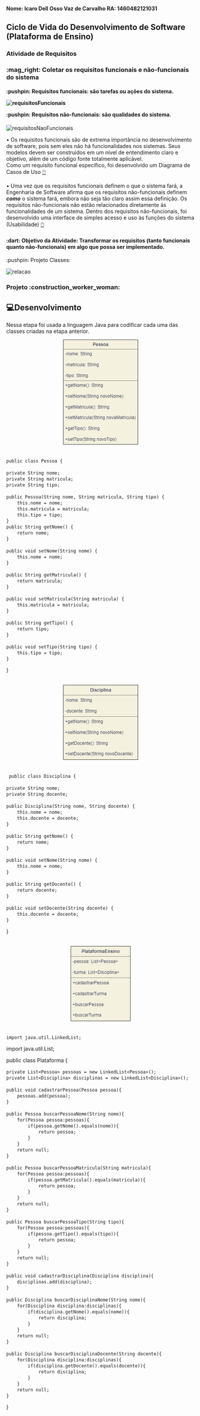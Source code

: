 <h4><b>Nome:</b> Icaro Dell Osso Vaz de Carvalho <b>RA:</b> 1460482121031</h4>

<h2>Ciclo de Vida do Desenvolvimento de Software (Plataforma de Ensino)</h2>

<h3>Atividade de Requisitos </h2>

<h3>:mag_right: Coletar os requisitos funcionais e não-funcionais do sistema</h3>

<h4><p>:pushpin: Requisitos funcionais: são tarefas ou ações do sistema.</p> 


![requisitosFuncionais](https://user-images.githubusercontent.com/87658431/158985258-cf82b7ed-b4b3-4679-ba90-abf72fdc41ac.jpg)


<p>:pushpin: Requisitos não-funcionais: são qualidades do sistema.</h4>

![requisitosNaoFuncionais](https://user-images.githubusercontent.com/87658431/158985560-88262570-c6a0-40ca-964a-b7688923490e.png)


• Os requisitos funcionais são de extrema importância no desenvolvimento de software, pois sem eles não há funcionalidades nos sistemas. Seus modelos devem ser construídos em um nível de entendimento claro e objetivo, além de um código fonte totalmente aplicável.<br>
Como um requisito funcional específico, foi desenvolvido um Diagrama de Casos de Uso [:computer_mouse:](https://github.com/Mikkenz/Bertoti/blob/main/Engenharia%20de%20Software%20I/requisitosFuncionais.png)
  
• Uma vez que os requisitos funcionais definem o que o sistema fará, a Engenharia de Software afirma que os requisitos não-funcionais definem <i><b>como</i></b> o sistema fará, embora não seja tão claro assim essa definição. Os requisitos não-funcionais não estão relacionados diretamente às funcionalidades de um sistema.
Dentro dos requisitos não-funcionais, foi desenvolvido uma interface de simples acesso e uso às funções do sistema (Usabilidade) [:computer_mouse:](https://github.com/Mikkenz/Bertoti/blob/main/Engenharia%20de%20Software%20I/requisitosNaoFuncionais.png)

<h4><p><b>:dart: Objetivo da Atividade:</b> Transformar os requisitos (tanto funcionais quanto não-funcionais) em algo que possa ser implementado.</h4>

<p>:pushpin: Projeto Classes:
  
  ![relacao](https://user-images.githubusercontent.com/87658431/158987051-e61e8206-b72f-46ae-b3e8-c36c769dc1a0.jpeg)


<h3>Projeto :construction_worker_woman:</h2>


  ## 💻Desenvolvimento
  
<p>Nessa etapa foi usada a linguagem Java para codificar cada uma das classes criadas na etapa anterior.</p>
  
</div>

<div align="center">
  
  <img src="Pessoa.jpg" alt="diagrama da classe Pessoa">
</div>
<br>

    public class Pessoa {

    private String nome;
    private String matricula;
    private String tipo;

    public Pessoa(String nome, String matricula, String tipo) {
        this.nome = nome;
        this.matricula = matricula;
        this.tipo = tipo;
    }
    public String getNome() {
        return nome;
    }

    public void setNome(String nome) {
        this.nome = nome;
    }

    public String getMatricula() {
        return matricula;
    }

    public void setMatricula(String matricula) {
        this.matricula = matricula;
    }

    public String getTipo() {
        return tipo;
    }

    public void setTipo(String tipo) {
        this.tipo = tipo;
    }
  }


<br>
<div align="center">
  
  <img src="Disciplinas.jpg" alt="diagrama da classe Disciplina">
</div>
<br>

     public class Disciplina {

    private String nome;
    private String docente;

    public Disciplina(String nome, String docente) {
        this.nome = nome;
        this.docente = docente;
    }

    public String getNome() {
        return nome;
    }

    public void setNome(String nome) {
        this.nome = nome;
    }

    public String getDocente() {
        return docente;
    }

    public void setDocente(String docente) {
        this.docente = docente;
    }
}




<br>
<div align="center">
  
  <img src="Plataforma.jpg" alt="diagrama da classe Plataforma de Ensino">
</div>
<br>


    import java.util.LinkedList;
import java.util.List;

public class Plataforma {

    private List<Pessoa> pessoas = new LinkedList<Pessoa>();
    private List<Disciplina> disciplinas = new LinkedList<Disciplina>();

    public void cadastrarPessoa(Pessoa pessoa){
        pessoas.add(pessoa);
    }

    public Pessoa buscarPessoaNome(String nome){
        for(Pessoa pessoa:pessoas){
            if(pessoa.getNome().equals(nome)){
                return pessoa;
            }
        }
        return null;
    }

    public Pessoa buscarPessoaMatricula(String matricula){
        for(Pessoa pessoa:pessoas){
            if(pessoa.getMatricula().equals(matricula)){
                return pessoa;
            }
        }
        return null;
    }

    public Pessoa buscarPessoaTipo(String tipo){
        for(Pessoa pessoa:pessoas){
            if(pessoa.getTipo().equals(tipo)){
                return pessoa;
            }
        }
        return null;
    }

    public void cadastrarDisciplina(Disciplina disciplina){
        disciplinas.add(disciplina);
    }

    public Disciplina buscarDisciplinaNome(String nome){
        for(Disciplina disciplina:disciplinas){
            if(disciplina.getNome().equals(nome)){
                return disciplina;
            }
        }
        return null;
    }

    public Disciplina buscarDisciplinaDocente(String docente){
        for(Disciplina disciplina:disciplinas){
            if(disciplina.getDocente().equals(docente)){
                return disciplina;
            }
        }
        return null;
    }

}

<br>

<div id="#dev">

